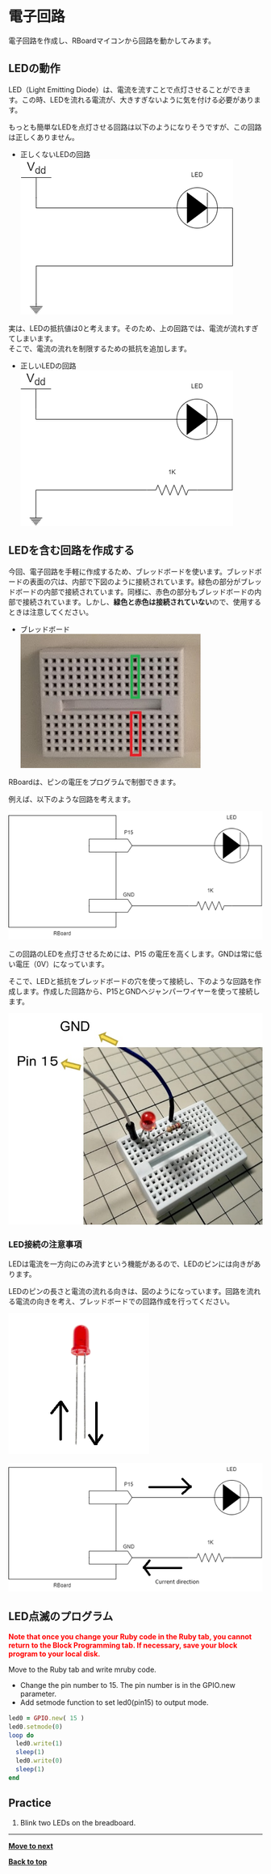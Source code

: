# 電子回路

電子回路を作成し、RBoardマイコンから回路を動かしてみます。


## LEDの動作

LED（Light Emitting Diode）は、電流を流すことで点灯させることができます。この時、LEDを流れる電流が、大きすぎないように気を付ける必要があります。

もっとも簡単なLEDを点灯させる回路は以下のようになりそうですが、この回路は正しくありません。

- 正しくないLEDの回路<br>
![wrong circuit](./images/curcuit_1.drawio.png)<br>

実は、LEDの抵抗値は0と考えます。そのため、上の回路では、電流が流れすぎてしまいます。<br>
そこで、電流の流れを制限するための抵抗を追加します。

- 正しいLEDの回路<br>
![LED circuit](./images/curcuit_2.drawio.png)

## LEDを含む回路を作成する

今回、電子回路を手軽に作成するため、ブレッドボードを使います。ブレッドボードの表面の穴は、内部で下図のように接続されています。緑色の部分がブレッドボードの内部で接続されています。同様に、赤色の部分もブレッドボードの内部で接続されています。しかし、**緑色と赤色は接続されていない**ので、使用するときは注意してください。

- ブレッドボード<br>
![Connection](./images/breadboard_connection.jpg)

RBoardは、ピンの電圧をプログラムで制御できます。

例えば、以下のような回路を考えます。

![LED circuit](./images/curcuit_3.drawio.png)

この回路のLEDを点灯させるためには、P15 の電圧を高くします。GNDは常に低い電圧（0V）になっています。

そこで、LEDと抵抗をブレッドボードの穴を使って接続し、下のような回路を作成します。作成した回路から、P15とGNDへジャンパーワイヤーを使って接続します。

![completed circuit](./images/completed_circuit.jpg)

### LED接続の注意事項

LEDは電流を一方向にのみ流すという機能があるので、LEDのピンには向きがあります。

LEDのピンの長さと電流の流れる向きは、図のようになっています。回路を流れる電流の向きを考え、ブレッドボードでの回路作成を行ってください。

![LED connection](./images/led_direction.png)

![current in the cuicuit](./images/current_direction.png)



## LED点滅のプログラム

<font color="red">**Note that once you change your Ruby code in the Ruby tab, you cannot return to the Block Programming tab. If necessary, save your block program to your local disk.**</font>

Move to the Ruby tab and write mruby code.

- Change the pin number to 15. The pin number is in the GPIO.new parameter.
- Add setmode function to set led0(pin15) to output mode.

```Ruby
led0 = GPIO.new( 15 )
led0.setmode(0)
loop do
  led0.write(1)
  sleep(1)
  led0.write(0)
  sleep(1)
end
```


## Practice

1. Blink two LEDs on the breadboard.

<hr/>

[**Move to next**](./3rd_pwm.md)

[**Back to top**](./README.md)
